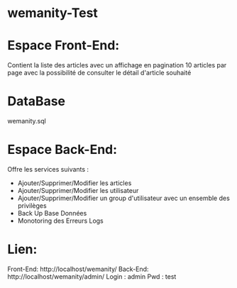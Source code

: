 # wemanity-Test

# Espace Front-End:
Contient la liste des articles avec un affichage en pagination 10 articles 
par page avec la possibilité de consulter le détail d'article souhaité

# DataBase
wemanity.sql

# Espace Back-End:
Offre les services suivants :
- Ajouter/Supprimer/Modifier les articles
- Ajouter/Supprimer/Modifier les utilisateur
- Ajouter/Supprimer/Modifier un group d'utilisateur avec un ensemble des privilèges
- Back Up Base Données
- Monotoring des Erreurs Logs


# Lien:
Front-End: http://localhost/wemanity/
Back-End: http://localhost/wemanity/admin/
	Login : admin
	Pwd	  : test